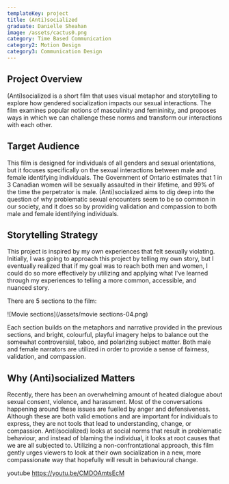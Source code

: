 ```yaml
---
templateKey: project
title: (Anti)socialized
graduate: Danielle Sheahan
image: /assets/cactus0.png
category: Time Based Communication
category2: Motion Design
category3: Communication Design
---
```

## Project Overview

(Anti)socialized is a short film that uses visual metaphor and storytelling to explore how gendered socialization impacts our sexual interactions. The film examines popular notions of masculinity and femininity, and proposes ways in which we can challenge these norms and transform our interactions with each other.

## Target Audience

This film is designed for individuals of all genders and sexual orientations, but it focuses specifically on the sexual interactions between male and female identifying individuals. The Government of Ontario estimates that 1 in 3 Canadian women will be sexually assaulted in their lifetime, and 99% of the time the perpetrator is male. (Anti)socialized aims to dig deep into the question of why problematic sexual encounters seem to be so common in our society, and it does so by providing validation and compassion to both male and female identifying individuals.

## Storytelling Strategy

This project is inspired by my own experiences that felt sexually violating. Initially, I was going to approach this project by telling my own story, but I eventually realized that if my goal was to reach both men and women, I could do so more effectively by utilizing and applying what I've learned through my experiences to telling a more common, accessible, and nuanced story.

There are 5 sections to the film:

![Movie sections](/assets/movie sections-04.png)

Each section builds on the metaphors and narrative provided in the previous sections, and bright, colourful, playful imagery helps to balance out the somewhat controversial, taboo, and polarizing subject matter. Both male and female narrators are utilized in order to provide a sense of fairness, validation, and compassion.

## Why (Anti)socialized Matters

Recently, there has been an overwhelming amount of heated dialogue about sexual consent, violence, and harassment. Most of the conversations happening around these issues are fuelled by anger and defensiveness. Although these are both valid emotions and are important for individuals to express, they are not tools that lead to understanding, change, or compassion. Anti(socialized) looks at social norms that result in problematic behaviour, and instead of blaming the individual, it looks at root causes that we are all subjected to. Utilizing a non-confrontational approach, this film gently urges viewers to look at their own socialization in a new, more compassionate way that hopefully will result in behavioural change.

youtube https://youtu.be/CMDOAmtsEcM

